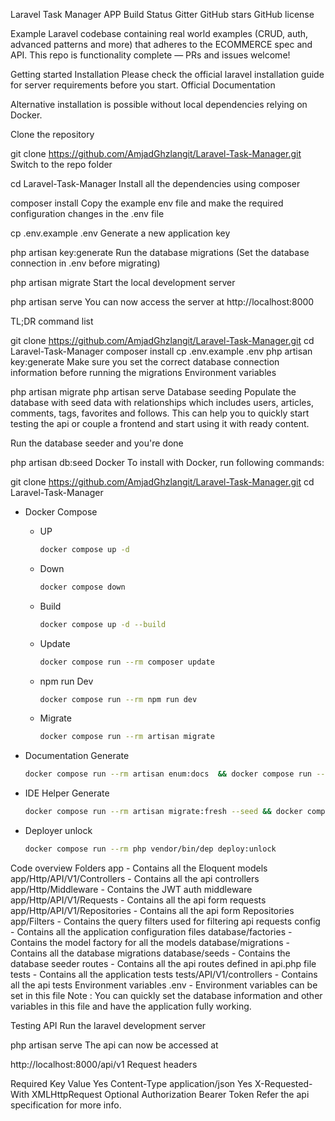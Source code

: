 Laravel Task Manager APP
Build Status Gitter GitHub stars GitHub license

Example Laravel codebase containing real world examples (CRUD, auth, advanced patterns and more) that adheres to the ECOMMERCE spec and API.
This repo is functionality complete — PRs and issues welcome!

Getting started
Installation
Please check the official laravel installation guide for server requirements before you start. Official Documentation

Alternative installation is possible without local dependencies relying on Docker.

Clone the repository

git clone https://github.com/AmjadGhzlangit/Laravel-Task-Manager.git
Switch to the repo folder

cd Laravel-Task-Manager
Install all the dependencies using composer

composer install
Copy the example env file and make the required configuration changes in the .env file

cp .env.example .env
Generate a new application key

php artisan key:generate
Run the database migrations (Set the database connection in .env before migrating)

php artisan migrate
Start the local development server

php artisan serve
You can now access the server at http://localhost:8000

TL;DR command list

git clone  https://github.com/AmjadGhzlangit/Laravel-Task-Manager.git
cd Laravel-Task-Manager
composer install
cp .env.example .env
php artisan key:generate
Make sure you set the correct database connection information before running the migrations Environment variables

php artisan migrate
php artisan serve
Database seeding
Populate the database with seed data with relationships which includes users, articles, comments, tags, favorites and follows. This can help you to quickly start testing the api or couple a frontend and start using it with ready content.

Run the database seeder and you're done

php artisan db:seed
Docker
To install with Docker, run following commands:

git clone https://github.com/AmjadGhzlangit/Laravel-Task-Manager.git
cd Laravel-Task-Manager
- Docker Compose
    - UP
        ``` bash
        docker compose up -d 
        ```
    - Down
        ``` bash
        docker compose down
        ```
    - Build
        ```bash
        docker compose up -d --build
        ```
    - Update
        ```bash
        docker compose run --rm composer update
        ```
    - npm run Dev
        ```bash
        docker compose run --rm npm run dev
        ```
    - Migrate
        ```bash
        docker compose run --rm artisan migrate
        ```

- Documentation Generate
    ```bash
    docker compose run --rm artisan enum:docs  && docker compose run --rm artisan scribe:generate --force
    ```
- IDE Helper Generate
    ```bash
    docker compose run --rm artisan migrate:fresh --seed && docker compose run --rm artisan ide-helper:generate && docker compose run --rm artisan ide-helper:models --write --reset --write-mixin && docker compose run --rm artisan ide-helper:meta
    ```
- Deployer unlock
    ```bash
    docker compose run --rm php vendor/bin/dep deploy:unlock
Code overview
Folders
app - Contains all the Eloquent models
app/Http/API/V1/Controllers - Contains all the api controllers
app/Http/Middleware - Contains the JWT auth middleware
app/Http/API/V1/Requests - Contains all the api form requests
app/Http/API/V1/Repositories - Contains all the api form Repositories
app/Filters - Contains the query filters used for filtering api requests
config - Contains all the application configuration files
database/factories - Contains the model factory for all the models
database/migrations - Contains all the database migrations
database/seeds - Contains the database seeder
routes - Contains all the api routes defined in api.php file
tests - Contains all the application tests
tests/API/V1/controllers - Contains all the api tests
Environment variables
.env - Environment variables can be set in this file
Note : You can quickly set the database information and other variables in this file and have the application fully working.

Testing API
Run the laravel development server

php artisan serve
The api can now be accessed at

http://localhost:8000/api/v1
Request headers

Required	Key	Value
Yes	Content-Type	application/json
Yes	X-Requested-With	XMLHttpRequest
Optional	Authorization	Bearer Token
Refer the api specification for more info.
